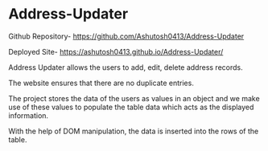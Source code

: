 # Address-Updater
Github Repository- https://github.com/Ashutosh0413/Address-Updater

Deployed Site- https://ashutosh0413.github.io/Address-Updater/

Address Updater allows the users to add, edit, delete address records.

The website ensures that there are no duplicate entries.

The project stores the data of the users as values in an object and we make use of these values to populate the table data which acts as the displayed information.

With the help of DOM manipulation, the data is inserted into the rows of the table.

